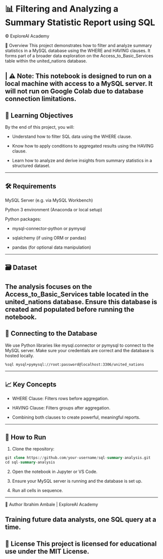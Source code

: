# 📊 Filtering and Analyzing a Summary Statistic Report using SQL
© ExploreAI Academy

📝 Overview
This project demonstrates how to filter and analyze summary statistics in a MySQL database using the WHERE and HAVING clauses. It forms part of a broader data exploration on the Access_to_Basic_Services table within the united_nations database.

| ⚠️ Note: This notebook is designed to run on a local machine with access to a MySQL server. It will not run on Google Colab due to database connection limitations.
---
## 🎯 Learning Objectives
By the end of this project, you will:

- Understand how to filter SQL data using the WHERE clause.

- Know how to apply conditions to aggregated results using the HAVING clause.

- Learn how to analyze and derive insights from summary statistics in a structured dataset.

---
## 🛠 Requirements
MySQL Server (e.g. via MySQL Workbench)

Python 3 environment (Anaconda or local setup)

Python packages:

- mysql-connector-python or pymysql

- sqlalchemy (if using ORM or pandas)

- pandas (for optional data manipulation)
---
## 🗃️ Dataset
The analysis focuses on the Access_to_Basic_Services table located in the united_nations database. Ensure this database is created and populated before running the notebook.
---
## 🔌 Connecting to the Database
We use Python libraries like mysql.connector or pymysql to connect to the MySQL server. Make sure your credentials are correct and the database is hosted locally.
```
%sql mysql+pymysql://root:password@localhost:3306/united_nations
```
---
## 📈 Key Concepts
- WHERE Clause: Filters rows before aggregation.

- HAVING Clause: Filters groups after aggregation.

- Combining both clauses to create powerful, meaningful reports.
---
## 🚀 How to Run
1. Clone the repository:
```sql
git clone https://github.com/your-username/sql-summary-analysis.git
cd sql-summary-analysis
```
2. Open the notebook in Jupyter or VS Code.

3. Ensure your MySQL server is running and the database is set up.

4. Run all cells in sequence.
---
🧠 Author
Ibrahim Ambale | ExploreAI Academy

Training future data analysts, one SQL query at a time.
---
📄 License
This project is licensed for educational use under the MIT License.
---
